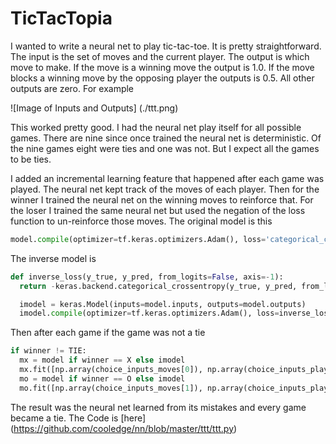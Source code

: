 # TicTacTopia

I wanted to write a neural net to play tic-tac-toe. It is pretty straightforward. The input is the set of moves and the current player. The output is which move to make. If the move is a winning move the output is 1.0. If the move blocks a winning move by the opposing player the outputs is 0.5. All other outputs are zero. For example

![Image of Inputs and Outputs] (./ttt.png)

This worked pretty good. I had the neural net play itself for all possible games. There are nine since once trained the neural net is deterministic. Of the nine games eight were ties and one was not. But I expect all the games to be ties.


I added an incremental learning feature that happened after each game was played. The neural net kept track of the moves of each player. Then for the winner I trained the neural net on the winning moves to reinforce that. For the loser I trained the same neural net but used the negation of the loss function to un-reinforce those moves. The original model is this

```python
model.compile(optimizer=tf.keras.optimizers.Adam(), loss='categorical_crossentropy', metrics=['accuracy'])
```

The inverse model is

```python
def inverse_loss(y_true, y_pred, from_logits=False, axis=-1):
  return -keras.backend.categorical_crossentropy(y_true, y_pred, from_logits=from_logits, axis=axis)

  imodel = keras.Model(inputs=model.inputs, outputs=model.outputs)
  imodel.compile(optimizer=tf.keras.optimizers.Adam(), loss=inverse_loss, metrics=['accuracy'])
```

Then after each game if the game was not a tie

```python
if winner != TIE:
  mx = model if winner == X else imodel
  mx.fit([np.array(choice_inputs_moves[0]), np.array(choice_inputs_players[0])], np.array(choice_outputs[0]))
  mo = model if winner == O else imodel
  mo.fit([np.array(choice_inputs_moves[1]), np.array(choice_inputs_players[1])], np.array(choice_outputs[1]))
```

The result was the neural net learned from its mistakes and every game became a tie. The Code is [here] (https://github.com/cooledge/nn/blob/master/ttt/ttt.py)
